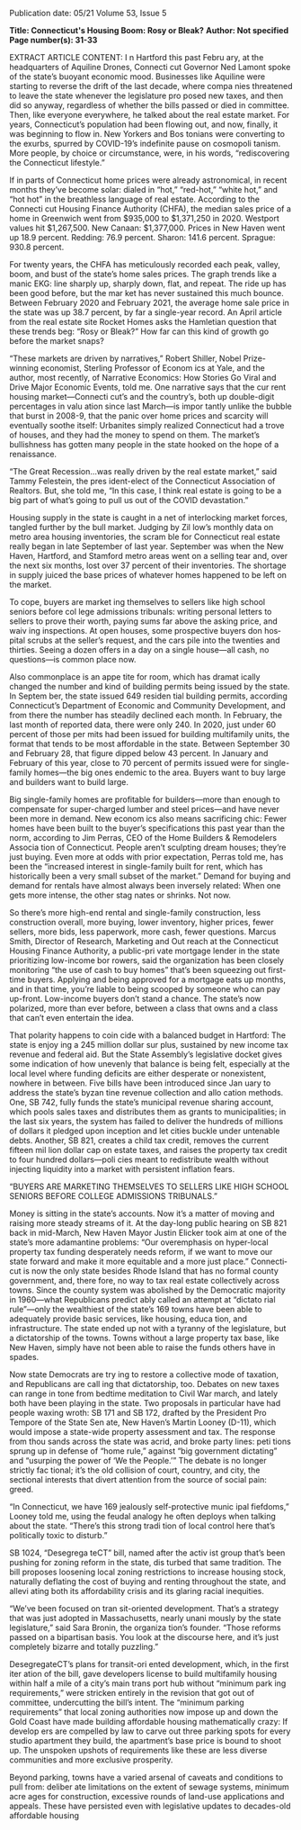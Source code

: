 Publication date: 05/21
Volume 53, Issue 5

**Title: Connecticut's Housing Boom: Rosy or Bleak?**
**Author: Not specified**
**Page number(s): 31-33**

EXTRACT ARTICLE CONTENT:
I
n Hartford this past Febru­
ary, at the headquarters of 
Aquiline Drones, Connecti­
cut Governor Ned Lamont spoke 
of the state’s buoyant economic 
mood. Businesses like Aquiline 
were starting to reverse the drift 
of the last decade, where compa­
nies threatened to leave the state 
whenever the legislature pro­
posed new taxes, and then did so 
anyway, regardless of whether the 
bills passed or died in committee. 
Then, like everyone everywhere, 
he talked about the real estate 
market. For years, Connecticut’s 
population had been flowing out, 
and now, finally, it was beginning 
to flow in. New Yorkers and Bos­
tonians were converting to the 
exurbs, spurred by COVID-19’s 
indefinite pause on cosmopoli­
tanism. More people, by choice or 
circumstance, were, in his words, 
“rediscovering the Connecticut 
lifestyle.” 


If in parts of Connecticut home 
prices were already astronomical, 
in recent months they’ve become 
solar: dialed in “hot,” “red-hot,” 
“white hot,” and “hot hot” in the 
breathless language of real estate. 
According 
to 
the 
Connecti­
cut Housing Finance Authority 
(CHFA), the median sales price of 
a home in Greenwich went from 
$935,000 to $1,371,250 in 2020. 
Westport values hit $1,267,500. 
New Canaan: $1,377,000. Prices 
in New Haven went up 18.9 
percent. Redding: 76.9 percent. 
Sharon: 141.6 percent. Sprague: 
930.8 percent. 


For twenty years, the CHFA 
has meticulously recorded each 
peak, valley, boom, and bust of 
the state’s home sales prices. The 
graph trends like a manic EKG: 
line sharply up, sharply down, 
flat, and repeat. The ride up has 
been good before, but the mar­
ket has never sustained this much 
bounce. Between February 2020 
and February 2021, the average 
home sale price in the state was up 
38.7 percent, by far a single-year 
record. An April article from the 
real estate site Rocket Homes asks 
the Hamletian question that these 
trends beg: “Rosy or Bleak?” How 
far can this kind of growth go 
before the market snaps? 


“These markets are driven 
by narratives,” Robert Shiller, 
Nobel Prize-winning economist, 
Sterling Professor of Econom­
ics at Yale, and the author, most 
recently, of Narrative Economics: 
How Stories Go Viral and Drive 
Major Economic Events, told me. 
One narrative says that the cur­
rent housing market—Connecti­
cut’s and the country’s, both up 
double-digit percentages in valu­
ation since last March—is impor­
tantly unlike the bubble that burst 
in 2008-9, that the panic over 
home prices and scarcity will 
eventually soothe itself: Urbanites 
simply realized Connecticut had 
a trove of houses, and they had 
the money to spend on them. The 
market’s bullishness has gotten 
many people in the state hooked 
on the hope of a renaissance. 


“The Great Recession…was really 
driven by the real estate market,” 
said Tammy Felestein, the pres­
ident-elect of the Connecticut 
Association of Realtors. But, she 
told me, “In this case, I think real 
estate is going to be a big part of 
what’s going to pull us out of the 
COVID devastation.” 


Housing supply in the state is 
caught in a net of interlocking 
market forces, tangled further by 
the bull market. Judging by Zil­
low’s monthly data on metro area 
housing inventories, the scram­
ble for Connecticut real estate 
really began in late September of 
last year. September was when 
the New Haven, Hartford, and 
Stamford metro areas went on 
a selling tear and, over the next 
six months, lost over 37 percent 
of their inventories. The shortage 
in supply juiced the base prices of 
whatever homes happened to be 
left on the market. 


To cope, buyers are market­
ing themselves to sellers like 
high school seniors before col­
lege admissions tribunals: writing 
personal letters to sellers to prove 
their worth, paying sums far 
above the asking price, and waiv­
ing inspections. At open houses, 
some prospective buyers don hos­
pital scrubs at the seller’s request, 
and the cars pile into the twenties 
and thirties. Seeing a dozen offers 
in a day on a single house—all 
cash, no questions—is common­
place now.    


Also commonplace is an appe­
tite for room, which has dramat­
ically changed the number and 
kind of building permits being 
issued by the state. In Septem­
ber, the state issued 649 residen­
tial building permits, according 
Connecticut’s 
Department 
of Economic and Community 
Development, and from there 
the number has steadily declined 
each month. In February, the last 
month of reported data, there 
were only 240. In 2020, just 
under 60 percent of those per­
mits had been issued for building 
multifamily units, the format that 
tends to be most affordable in the 
state. Between September 30 and 
February 28, that figure dipped 
below 43 percent. In January and 
February of this year, close to 70 
percent of permits issued were 
for single-family homes—the big 
ones endemic to the area. Buyers 
want to buy large and builders 
want to build large.


Big single-family homes are 
profitable 
for 
builders—more 
than enough to compensate for 
super-charged lumber and steel 
prices—and 
have 
never 
been 
more in demand. New econom­
ics also means sacrificing chic: 
Fewer homes have been built to 
the buyer’s specifications this past 
year than the norm, according 
to Jim Perras, CEO of the Home 
Builders & Remodelers Associa­
tion of Connecticut. People aren’t 
sculpting dream houses; they’re 
just buying. Even more at odds 
with prior expectation, Perras 
told me, has been the “increased 
interest in single-family built for 
rent, which has historically been 
a very small subset of the market.” 
Demand for buying and demand 
for rentals have almost always 
been inversely related: When one 
gets more intense, the other stag­
nates or shrinks. Not now. 


So there’s more high-end rental 
and single-family construction, 
less construction overall, more 
buying, lower inventory, higher 
prices, fewer sellers, more bids, 
less paperwork, more cash, fewer 
questions. Marcus Smith, Director 
of Research, Marketing and Out­
reach at the Connecticut Housing 
Finance Authority, a public-pri­
vate mortgage lender in the state 
prioritizing 
low-income 
bor­
rowers, said the organization has 
been closely monitoring “the use 
of cash to buy homes” that’s been 
squeezing out first-time buyers. 
Applying and being approved 
for a mortgage eats up months, 
and in that time, you’re liable to 
being scooped by someone who 
can pay up-front. Low-income 
buyers don’t stand a chance. The 
state’s now polarized, more than 
ever before, between a class that 
owns and a class that can’t even 
entertain the idea.   


That polarity happens to coin­
cide with a balanced budget in 
Hartford: The state is enjoy­
ing a 245 million dollar sur­
plus, sustained by new income 
tax revenue and federal aid. But 
the State Assembly’s legislative 
docket gives some indication 
of how unevenly that balance is 
being felt, especially at the local 
level where funding deficits are 
either desperate or nonexistent, 
nowhere in between. Five bills 
have been introduced since Jan­
uary to address the state’s byzan­
tine revenue collection and allo­
cation methods. One, SB 742, 
fully funds the state’s municipal 
revenue sharing account, which 
pools sales taxes and distributes 
them as grants to municipalities; 
in the last six years, the system has 
failed to deliver the hundreds of 
millions of dollars it pledged upon 
inception and let cities buckle 
under untenable debts. Another, 
SB 821, creates a child tax credit, 
removes the current fifteen mil­
lion dollar cap on estate taxes, 
and raises the property tax credit 
to four hundred dollars—poli­
cies meant to redistribute wealth 
without injecting liquidity into a 
market with persistent inflation 
fears. 


“BUYERS ARE 
MARKETING 
THEMSELVES 
TO SELLERS LIKE 
HIGH SCHOOL 
SENIORS BEFORE 
COLLEGE 
ADMISSIONS 
TRIBUNALS.”


Money is sitting in the state’s 
accounts. Now it’s a matter of 
moving and raising more steady 
streams of it. At the day-long 
public hearing on SB 821 back in 
mid-March, New Haven Mayor 
Justin Elicker took aim at one 
of the state’s more adamantine 
problems: “Our overemphasis on 
hyper-local property tax funding 
desperately needs reform, if we 
want to move our state forward 
and make it more equitable and 
a more just place.” Connecti­
cut is now the only state besides 
Rhode Island that has no formal 
county government, and, there­
fore, no way to tax real estate 
collectively across towns. Since 
the county system was abolished 
by the Democratic majority in 
1960—what Republicans predict­
ably called an attempt at “dictato­
rial rule”—only the wealthiest of 
the state’s 169 towns have been 
able to adequately provide basic 
services, like housing, educa­
tion, and infrastructure. The state 
ended up not with a tyranny of 
the legislature, but a dictatorship 
of the towns. Towns without a 
large property tax base, like New 
Haven, simply have not been able 
to raise the funds others have in 
spades. 


Now state Democrats are try­
ing to restore a collective mode of 
taxation, and Republicans are call­
ing that dictatorship, too. Debates 
on new taxes can range in tone 
from bedtime meditation to Civil 
War march, and lately both have 
been playing in the state. Two 
proposals in particular have had 
people waxing wroth: SB 171 and 
SB 172, drafted by the President 
Pro Tempore of the State Sen­
ate, New Haven’s Martin Looney 
(D-11), which would impose a 
state-wide property assessment 
and tax. The response from thou­
sands across the state was acrid, 
and broke party lines: peti­
tions sprung up in defense 
of “home rule,” against “big 
government dictating” and 
“usurping the power of ‘We 
the People.’” The debate 
is no longer strictly fac­
tional; it’s the old collision 
of court, country, and city, 
the sectional interests that 
divert attention from the 
source of social pain: greed. 


“In Connecticut, we have 169 
jealously self-protective munic­
ipal fiefdoms,” Looney told me, 
using the feudal analogy he often 
deploys when talking about the 
state. “There’s this strong tradi­
tion of local control here that’s 
politically toxic to disturb.” 


SB 
1024, 
“Desegrega­
teCT” bill, named after the activ­
ist group that’s been pushing for 
zoning reform in the state, dis­
turbed that same tradition. The 
bill 
proposes 
loosening 
local 
zoning restrictions to increase 
housing stock, naturally deflating 
the cost of buying and renting 
throughout the state, and allevi­
ating both its affordability crisis 
and its glaring racial inequities. 


“We’ve been focused on tran­
sit-oriented development. That’s 
a strategy that was just adopted 
in Massachusetts, nearly unani­
mously by the state legislature,” 
said Sara Bronin, the organiza­
tion’s founder. “Those reforms 
passed on a bipartisan basis. You 
look at the discourse here, and it’s 
just completely bizarre and totally 
puzzling.” 


DesegregateCT’s 
plans for transit-ori­
ented 
development, 
which, in the first iter­
ation of the bill, gave 
developers license to 
build multifamily housing within 
half a mile of a city’s main trans­
port hub without “minimum park­
ing requirements,” were stricken 
entirely in the revision that got 
out of committee, undercutting 
the bill’s intent. The “minimum 
parking requirements” that local 
zoning authorities now impose 
up and down the Gold Coast have 
made building affordable housing 
mathematically crazy: If develop­
ers are compelled by law to carve 
out three parking spots for every 
studio apartment they build, the 
apartment’s base price is bound to 
shoot up. The unspoken upshots 
of requirements like these are less 
diverse communities and more 
exclusive prosperity. 


Beyond parking, towns have 
a varied arsenal of caveats and 
conditions to pull from: deliber­
ate limitations on the extent of 
sewage systems, minimum acre­
ages for construction, excessive 
rounds of land-use applications 
and appeals. These have persisted 
even with legislative updates to 
decades-old affordable housing